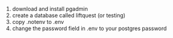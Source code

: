 1. download and install pgadmin
2. create a database called liftquest (or testing)
3. copy .notenv to .env
4. change the password field in .env to your postgres password